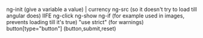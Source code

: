 ng-init (give a variable a value)
| currency
ng-src (so it doesn't try to load till angular does)
IIFE
ng-click
ng-show
ng-if (for example used in images, prevents loading till it's true)
"use strict" (for warnings)
button[type="button"] (button,submit,reset)